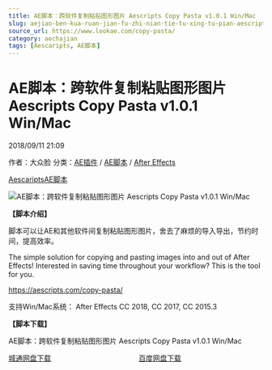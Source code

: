 ```yaml
---
title: AE脚本：跨软件复制粘贴图形图片 Aescripts Copy Pasta v1.0.1 Win/Mac
slug: aejiao-ben-kua-ruan-jian-fu-zhi-nian-tie-tu-xing-tu-pian-aescripts-copy-pasta-v1-0-1-win-mac
source_url: https://www.lookae.com/copy-pasta/
category: aechajian
tags: [Aescaripts, AE脚本]
---
```

# AE脚本：跨软件复制粘贴图形图片 Aescripts Copy Pasta v1.0.1 Win/Mac

2018/09/11 21:09

作者：大众脸
分类：[AE插件](https://www.lookae.com/after-effects/aechajian/) / [AE脚本](https://www.lookae.com/after-effects/aescripts/) / [After Effects](https://www.lookae.com/after-effects/)

[Aescaripts](https://www.lookae.com/tag/aescaripts/)[AE脚本](https://www.lookae.com/tag/ae%e8%84%9a%e6%9c%ac/)

![AE脚本：跨软件复制粘贴图形图片 Aescripts Copy Pasta v1.0.1 Win/Mac](https://www.lookae.com/wp-content/uploads/2018/09/Copy-Pasta.jpg "AE脚本：跨软件复制粘贴图形图片 Aescripts Copy Pasta v1.0.1 Win/Mac-LookAE.com")

**【脚本介绍】**

脚本可以让AE和其他软件间复制粘贴图形图片，舍去了麻烦的导入导出，节约时间，提高效率。

The simple solution for copying and pasting images into and out of After Effects! Interested in saving time throughout your workflow? This is the tool for you.

https://aescripts.com/copy-pasta/

支持Win/Mac系统： After Effects CC 2018, CC 2017, CC 2015.3

**【脚本下载】**

AE脚本：跨软件复制粘贴图形图片 Aescripts Copy Pasta v1.0.1 Win/Mac

[城通网盘下载](https://lookae.ctfile.com/fs/680462-309184614)                                            [百度网盘下载](https://pan.baidu.com/s/1w0m9Azz7eCtxMS5kguYoTg)
